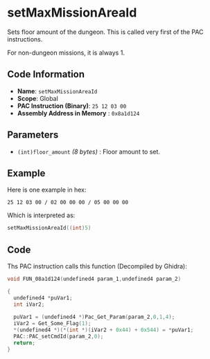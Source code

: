 # setMaxMissionAreaId

Sets floor amount of the dungeon. This is called very first of the PAC instructions.

For non-dungeon missions, it is always 1.

## Code Information

- **Name**: `setMaxMissionAreaId`
- **Scope**: Global
- **PAC Instruction (Binary)**: `25 12 03 00`
- **Assembly Address in Memory** : `0x8a1d124`

## Parameters

- `(int)floor_amount` *(8 bytes)* : Floor amount to set.

## Example

Here is one example in hex:

```25 12 03 00 / 02 00 00 00 / 05 00 00 00```

Which is interpreted as:

```c
setMaxMissionAreaId((int)5)
```

## Code

Ths PAC instruction calls this function (Decompiled by Ghidra):

```c
void FUN_08a1d124(undefined4 param_1,undefined4 param_2)

{
  undefined4 *puVar1;
  int iVar2;
  
  puVar1 = (undefined4 *)Pac_Get_Param(param_2,0,1,4);
  iVar2 = Get_Some_Flag(1);
  *(undefined4 *)(*(int *)(iVar2 + 0x44) + 0x544) = *puVar1;
  PAC::PAC_setCmdId(param_2,0);
  return;
}
```

